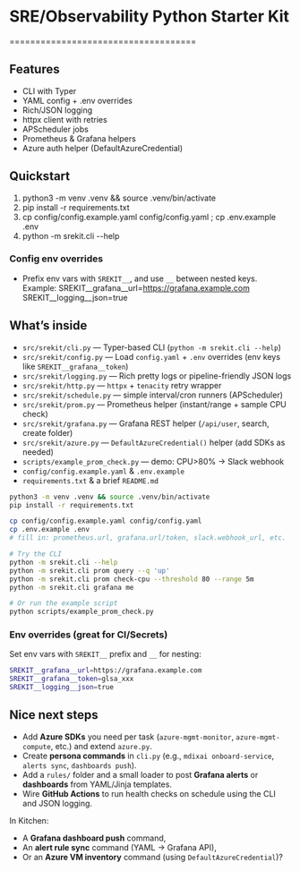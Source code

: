 
# SRE/Observability Python Starter Kit

====================================

## Features

- CLI with Typer
- YAML config + .env overrides
- Rich/JSON logging
- httpx client with retries
- APScheduler jobs
- Prometheus & Grafana helpers
- Azure auth helper (DefaultAzureCredential)

## Quickstart

1) python3 -m venv .venv && source .venv/bin/activate
2) pip install -r requirements.txt
3) cp config/config.example.yaml config/config.yaml ; cp .env.example .env
4) python -m srekit.cli --help

### Config env overrides

- Prefix env vars with `SREKIT__`, and use `__` between nested keys.
  Example:
    SREKIT__grafana__url=https://grafana.example.com
    SREKIT__logging__json=true

## What’s inside

- `src/srekit/cli.py` — Typer-based CLI (`python -m srekit.cli --help`)
- `src/srekit/config.py` — Load `config.yaml` + `.env` overrides (env keys like `SREKIT__grafana__token`)
- `src/srekit/logging.py` — Rich pretty logs or pipeline-friendly JSON logs
- `src/srekit/http.py` — `httpx` + `tenacity` retry wrapper
- `src/srekit/schedule.py` — simple interval/cron runners (APScheduler)
- `src/srekit/prom.py` — Prometheus helper (instant/range + sample CPU check)
- `src/srekit/grafana.py` — Grafana REST helper (`/api/user`, search, create folder)
- `src/srekit/azure.py` — `DefaultAzureCredential()` helper (add SDKs as needed)
- `scripts/example_prom_check.py` — demo: CPU>80% → Slack webhook
- `config/config.example.yaml` & `.env.example`
- `requirements.txt` & a brief `README.md`

```bash
python3 -m venv .venv && source .venv/bin/activate
pip install -r requirements.txt

cp config/config.example.yaml config/config.yaml
cp .env.example .env
# fill in: prometheus.url, grafana.url/token, slack.webhook_url, etc.

# Try the CLI
python -m srekit.cli --help
python -m srekit.cli prom query --q 'up'
python -m srekit.cli prom check-cpu --threshold 80 --range 5m
python -m srekit.cli grafana me

# Or run the example script
python scripts/example_prom_check.py
```

### Env overrides (great for CI/Secrets)

Set env vars with `SREKIT__` prefix and `__` for nesting:

```sh
SREKIT__grafana__url=https://grafana.example.com
SREKIT__grafana__token=glsa_xxx
SREKIT__logging__json=true
```

## Nice next steps

- Add **Azure SDKs** you need per task (`azure-mgmt-monitor`, `azure-mgmt-compute`, etc.) and extend `azure.py`.
- Create **persona commands** in `cli.py` (e.g., `mdixai onboard-service`, `alerts sync`, `dashboards push`).
- Add a `rules/` folder and a small loader to post **Grafana alerts** or **dashboards** from YAML/Jinja templates.
- Wire **GitHub Actions** to run health checks on schedule using the CLI and JSON logging.

In Kitchen:

- A **Grafana dashboard push** command,
- An **alert rule sync** command (YAML → Grafana API),
- Or an **Azure VM inventory** command (using `DefaultAzureCredential`)?
